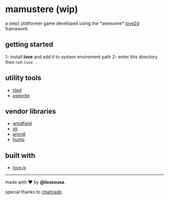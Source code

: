 # mamustere (wip)

a (wip) platformer game developed using the \*awesome\* [love2d](https://love2d.org/) framework.

## getting started

1- install **love** and add it to system enviroment path
2- enter this directory then run `love .`

## utility tools

- [tiled](https://www.mapeditor.org/)
- [aseprite](https://www.aseprite.org/)

## vendor libraries

- [windfield](https://github.com/a327ex/windfield)
- [sti](https://github.com/karai17/Simple-Tiled-Implementation)
- [anim8](https://github.com/kikito/anim8)
- [hump](https://github.com/vrld/hump)

## built with

- [love.js](https://github.com/Davidobot/love.js)

---

made with ❤️ by <b>@lousousa</b>.

special thanks to [challcade](https://www.youtube.com/c/Challacade).